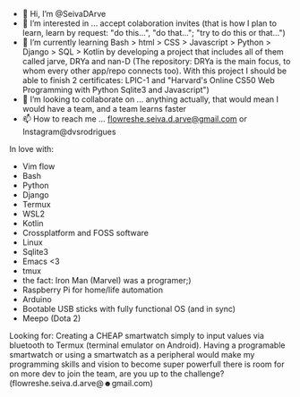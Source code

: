 - 👋 Hi, I’m @SeivaDArve
- 👀 I’m interested in ... accept colaboration invites (that is how I plan to learn, learn by request: "do this...", "do that..."; "try to do this or that...")
- 🌱 I’m currently learning Bash > html > CSS > Javascript > Python > Django > SQL > Kotlin by developing a project that includes all of them called jarve, DRYa and nan-D (The repository: DRYa is the main focus, to whom every other app/repo connects too). With this project I should be able to finish 2 certificates: LPIC-1 and "Harvard's Online CS50 Web Programming with Python Sqlite3 and Javascript")
- 💞️ I’m looking to collaborate on ... anything actually, that would mean I would have a team, and a team learns faster
- 📫 How to reach me ... flowreshe.seiva.d.arve@gmail.com or Instagram@dvsrodrigues


In love with:
- Vim flow
- Bash
- Python
- Django
- Termux
- WSL2
- Kotlin
- Crossplatform and FOSS software
- Linux
- Sqlite3
- Emacs <3
- tmux
- the fact: Iron Man (Marvel) was a programer;)
- Raspberry Pi for home/life automation
- Arduino
- Bootable USB sticks with fully functional OS (and in sync)
- Meepo (Dota 2)

Looking for: Creating a CHEAP smartwatch simply to input values via bluetooth to Termux (terminal emulator on Android).
  Having a programable smartwatch or using a smartwatch as a peripheral would make my programming skills and vision to become super powerfull
  there is room for on more dev to join the team, are you up to the challenge? (flowreshe.seiva.d.arve@☻gmail.com)
  
<!---
SeivaDArve/SeivaDArve is a ✨ special ✨ repository because its `README.md` (this file) appears on your GitHub profile.
You can click the Preview link to take a look at your changes.
--->
